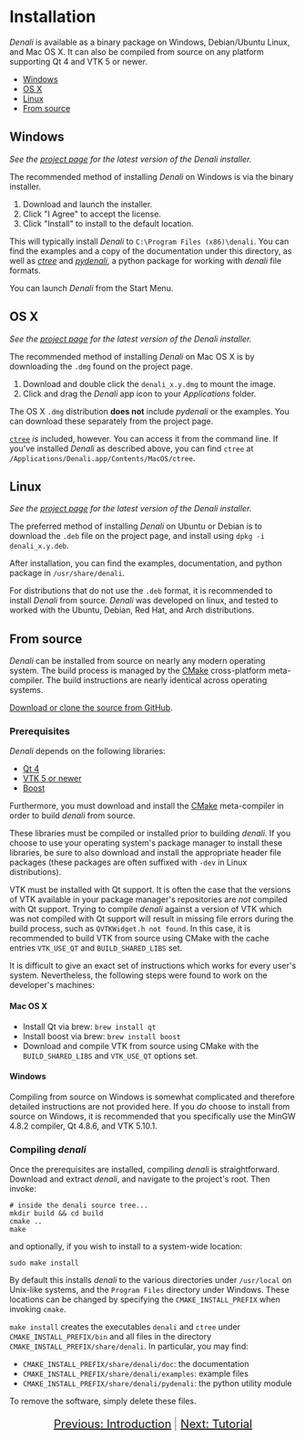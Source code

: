 # Installation

*Denali* is available as a binary package on Windows, Debian/Ubuntu Linux, and
Mac OS X. It can also be compiled from source on any platform supporting Qt 4
and VTK 5 or newer.

- [Windows](#windows)
- [OS X](#os-x)
- [Linux](#linux)
- [From source](#from-source)

## Windows
*See the [project page](http://denali.cse.ohio-state.edu) for the latest version
of the Denali installer.*

The recommended method of installing *Denali* on Windows is via the binary
installer. 

1. Download and launch the installer.
2. Click "I Agree" to accept the license.
3. Click "Install" to install to the default location.

This will typically install *Denali* to `C:\Program Files (x86)\denali`. You can
find the examples and a copy of the documentation under this directory, as well
as [*ctree*](./ctree.html) and [*pydenali*](../pydoc/_build/html/index.html), a
python package for working with *denali* file formats.

You can launch *Denali* from the Start Menu.

## OS X
*See the [project page](http://denali.cse.ohio-state.edu) for the latest version
of the Denali installer.*

The recommended method of installing *Denali* on Mac OS X is by downloading the
`.dmg` found on the project page.

1. Download and double click the `denali_x.y.dmg` to mount the image.
2. Click and drag the *Denali* app icon to your *Applications* folder.

The OS X `.dmg` distribution **does not** include *pydenali* or the examples.
You can download these separately from the project page.

[`ctree`](./ctree.html) *is* included, however. You can access it from the
command line. If you've installed *Denali* as described above, you can find
`ctree` at `/Applications/Denali.app/Contents/MacOS/ctree`.

## Linux
*See the [project page](http://denali.cse.ohio-state.edu) for the latest version
of the Denali installer.*

The preferred method of installing *Denali* on Ubuntu or Debian is to download
the `.deb` file on the project page, and install using `dpkg -i denali_x.y.deb`.

After installation, you can find the examples, documentation, and python package
in `/usr/share/denali`.

For distributions that do not use the `.deb` format, it is recommended to
install *Denali* from source. *Denali* was developed on linux, and tested to
worked with the Ubuntu, Debian, Red Hat, and Arch distributions.

## From source

*Denali* can be installed from source on nearly any modern operating system.
The build process is managed by the [CMake](http://www.cmake.org/)
cross-platform meta-compiler. The build instructions are nearly identical
across operating systems.

[Download or clone the source from GitHub](https://github.com/eldridgejm/denali).

### Prerequisites

*Denali* depends on the following libraries:

- [Qt 4](http://qt-project.org/)
- [VTK 5 or newer](http://www.vtk.org/)
- [Boost](http://www.boost.org/)

Furthermore, you must download and install the [CMake](http://www.cmake.org/)
meta-compiler in order to build *denali* from source.

These libraries must be compiled or installed prior to building *denali*. If you
choose to use your operating system's package manager to install these libraries,
be sure to also download and install the appropriate header file packages
(these packages are often suffixed with `-dev` in Linux distributions).

VTK must be installed with Qt support. It is often the case that the versions
of VTK available in your package manager's repositories are *not* compiled with
Qt support. Trying to compile *denali* against a version of VTK which was not
compiled with Qt support will result in missing file errors during the build
process, such as `QVTKWidget.h not found`.  In this case, it is recommended to
build VTK from source using CMake with the cache entries `VTK_USE_QT` and
`BUILD_SHARED_LIBS` set.

It is difficult to give an exact set of instructions which works for every
user's system.  Nevertheless, the following steps were found to work on the
developer's machines:

#### Mac OS X

- Install Qt via brew: `brew install qt`
- Install boost via brew: `brew install boost`
- Download and compile VTK from source using CMake with the `BUILD_SHARED_LIBS` and
  `VTK_USE_QT` options set.

#### Windows

Compiling from source on Windows is somewhat complicated and therefore detailed instructions
are not provided here. If you *do* choose to install from source on Windows, it is recommended
that you specifically use the MinGW 4.8.2 compiler, Qt 4.8.6, and VTK 5.10.1.

### Compiling *denali*

Once the prerequisites are installed, compiling *denali* is straightforward. Download
and extract *denali*, and navigate to the project's root. Then invoke:

    # inside the denali source tree...
    mkdir build && cd build
    cmake ..
    make

and optionally, if you wish to install to a system-wide location:

    sudo make install

By default this installs *denali* to the various directories under `/usr/local` on Unix-like
systems, and the `Program Files` directory under Windows. These locations can be changed by specifying
the `CMAKE_INSTALL_PREFIX` when invoking `cmake`.

`make install` creates the executables `denali` and `ctree` under
`CMAKE_INSTALL_PREFIX/bin` and all files in the directory
`CMAKE_INSTALL_PREFIX/share/denali`. In particular, you may find:

- `CMAKE_INSTALL_PREFIX/share/denali/doc`: the documentation
- `CMAKE_INSTALL_PREFIX/share/denali/examples`: example files
- `CMAKE_INSTALL_PREFIX/share/denali/pydenali`: the python utility module

To remove the software, 
simply delete these files.

<div style="text-align: center; margin-top: 20px">
<a href="./intro.html" style="font-size: 20px">Previous: Introduction</a>
<span style="font-size: 20px; opacity: .5"> | </span>
<a href="./tutorial.html" style="font-size: 20px">Next: Tutorial</a>
</div>
